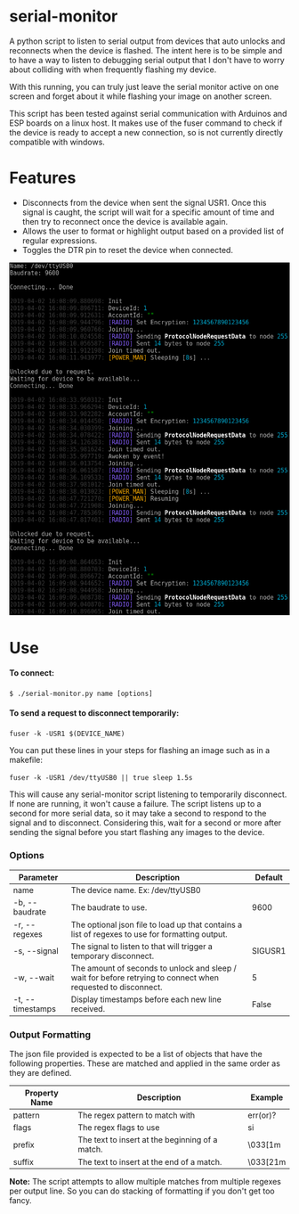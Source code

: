 # serial-monitor
A python script to listen to serial output from devices that auto unlocks and reconnects when the device is flashed. The intent here is to be simple and to have a way to listen to debugging serial output that I don't have to worry about colliding with when frequently flashing my device.

With this running, you can truly just leave the serial monitor active on one screen and forget about it while flashing your image on another screen.

This script has been tested against serial communication with Arduinos and ESP boards on a linux host. It makes use of the fuser command to check if the device is ready to accept a new connection, so is not currently directly compatible with windows.

# Features
 - Disconnects from the device when sent the signal USR1. Once this signal is caught, the script will wait for a specific amount of time and then try to reconnect once the device is available again.
 - Allows the user to format or highlight output based on a provided list of regular expressions.
 - Toggles the DTR pin to reset the device when connected.

![Example Output](examples/coloredOutput.png)

# Use
#### To connect:
`$ ./serial-monitor.py name [options]`
#### To send a request to disconnect temporarily:
`fuser -k -USR1 $(DEVICE_NAME)`

You can put these lines in your steps for flashing an image such as in a makefile:

`fuser -k -USR1 /dev/ttyUSB0 || true
sleep 1.5s`

This will cause any serial-monitor script listening to temporarily disconnect. If none are running, it won't cause a failure. The script listens up to a second for more serial data, so it may take a second to respond to the signal and to disconnect. Considering this, wait for a second or more after sending the signal before you start flashing any images to the device.

### Options
|Parameter|Description|Default|
|---|---|---|
|name|The device name. Ex: /dev/ttyUSB0||
|-b, --baudrate|The baudrate to use.|9600|
|-r, --regexes|The optional json file to load up that contains a list of regexes to use for formatting output.||
|-s, --signal|The signal to listen to that will trigger a temporary disconnect.|SIGUSR1|
|-w, --wait|The amount of seconds to unlock and sleep / wait for before retrying to connect when requested to disconnect.|5|
|-t, --timestamps|Display timestamps before each new line received.|False|

### Output Formatting
The json file provided is expected to be a list of objects that have the following properties. These are matched and applied in the same order as they are defined.

|Property Name|Description|Example|
|---|---|---|
|pattern|The regex pattern to match with|err(or)?|
|flags|The regex flags to use|si|
|prefix|The text to insert at the beginning of a match.|\\033[1m|
|suffix|The text to insert at the end of a match.|\\033[21m|

**Note:** The script attempts to allow multiple matches from multiple regexes per output line. So you can do stacking of formatting if you don't get too fancy.
